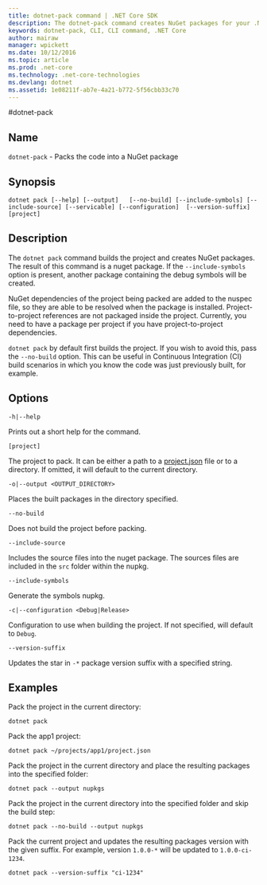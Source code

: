 ```yaml
---
title: dotnet-pack command | .NET Core SDK
description: The dotnet-pack command creates NuGet packages for your .NET Core project.
keywords: dotnet-pack, CLI, CLI command, .NET Core
author: mairaw
manager: wpickett
ms.date: 10/12/2016
ms.topic: article
ms.prod: .net-core
ms.technology: .net-core-technologies
ms.devlang: dotnet
ms.assetid: 1e08211f-ab7e-4a21-b772-5f56cbb33c70
---
```


#dotnet-pack

## Name

`dotnet-pack` - Packs the code into a NuGet package

## Synopsis

`dotnet pack [--help] [--output]  
    [--no-build] [--include-symbols]
    [--include-source] [--servicable]
    [--configuration]  [--version-suffix]
    [project]`  

## Description

The `dotnet pack` command builds the project and creates NuGet packages. The result of this command is a nuget package. If the `--include-symbols` 
option is present, another package containing the debug symbols will be created. 

NuGet dependencies of the project being packed are added to the nuspec file, so they are able to be resolved when the package is installed. 
Project-to-project references are not packaged inside the project. Currently, you need to have a package per project if you have project-to-project dependencies.

`dotnet pack` by default first builds the project. If you wish to avoid this, pass the `--no-build` option. This can be useful in Continuous Integration (CI) build scenarios in which you know the code was just previously built, for example. 

## Options

`-h|--help`

Prints out a short help for the command.  

`[project]` 
    
The project to pack. It can be either a path to a [project.json](project-json.md) file or to a directory. If omitted, it will
default to the current directory. 

`-o|--output <OUTPUT_DIRECTORY>`

Places the built packages in the directory specified. 

`--no-build`

Does not build the project before packing. 

`--include-source`

Includes the source files into the nuget package. The sources files are included in the `src` folder within the nupkg. 

`--include-symbols`

Generate the symbols nupkg. 

`-c|--configuration <Debug|Release>`

Configuration to use when building the project. If not specified, will default to `Debug`.

`--version-suffix`

Updates the star in `-*` package version suffix with a specified string.

## Examples

Pack the project in the current directory:

`dotnet pack`

Pack the app1 project:

`dotnet pack ~/projects/app1/project.json`
	
Pack the project in the current directory and place the resulting packages into the specified folder:

`dotnet pack --output nupkgs`

Pack the project in the current directory into the specified folder and skip the build step:

`dotnet pack --no-build --output nupkgs`

Pack the current project and updates the resulting packages version with the given suffix. For example, version `1.0.0-*` will be updated to `1.0.0-ci-1234`.

`dotnet pack --version-suffix "ci-1234"`
